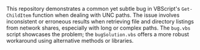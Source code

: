 This repository demonstrates a common yet subtle bug in VBScript's `Get-ChildItem` function when dealing with UNC paths.  The issue involves inconsistent or erroneous results when retrieving file and directory listings from network shares, especially with long or complex paths.  The `bug.vbs` script showcases the problem; the `bugSolution.vbs` offers a more robust workaround using alternative methods or libraries.